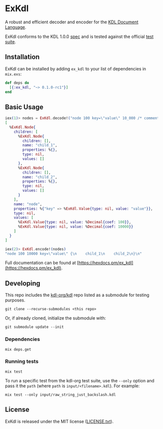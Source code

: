 # ExKdl

A robust and efficient decoder and encoder for the [KDL Document Language](https://kdl.dev).

ExKdl conforms to the KDL 1.0.0 [spec](https://github.com/kdl-org/kdl/blob/main/SPEC.md) and is tested against the official [test suite](https://github.com/kdl-org/kdl/tree/main/tests).

## Installation

ExKdl can be installed by adding `ex_kdl` to your list of dependencies in `mix.exs`:

```elixir
def deps do
  [{:ex_kdl, "~> 0.1.0-rc1"}]
end
```

## Basic Usage

```elixir
iex(1)> nodes = ExKdl.decode!("node 100 key=\"value\" 10_000 /* comment */ {\n    child_1\n    child_2\n}\n")
[
  %ExKdl.Node{
    children: [
      %ExKdl.Node{
        children: [],
        name: "child_1",
        properties: %{},
        type: nil,
        values: []
      },
      %ExKdl.Node{
        children: [],
        name: "child_2",
        properties: %{},
        type: nil,
        values: []
      }
    ],
    name: "node",
    properties: %{"key" => %ExKdl.Value{type: nil, value: "value"}},
    type: nil,
    values: [
      %ExKdl.Value{type: nil, value: %Decimal{coef: 100}},
      %ExKdl.Value{type: nil, value: %Decimal{coef: 10000}}
    ]
  }
]

iex(2)> ExKdl.encode!(nodes)
"node 100 10000 key=\"value\" {\n    child_1\n    child_2\n}\n"
```

Full documentation can be found at [https://hexdocs.pm/ex_kdl](https://hexdocs.pm/ex_kdl).

## Developing

This repo includes the [kdl-org/kdl](https://github.com/kdl-org/kdl) repo listed as a submodule for testing purposes.

```
git clone --recurse-submodules <this repo>
```

Or, if already cloned, initialize the submodule with:

```
git submodule update --init
```

### Dependencies

```
mix deps.get
```

### Running tests

```
mix test
```

To run a specific test from the kdl-org test suite, use the `--only` option and pass it the `path` (where `path` is `input/<filename>.kdl`). For example:

```
mix test --only input/raw_string_just_backslash.kdl
```

## License

ExKdl is released under the MIT license ([LICENSE.txt](LICENSE.txt)).
